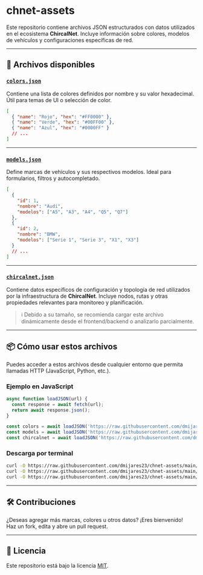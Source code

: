 # chnet-assets

Este repositorio contiene archivos JSON estructurados con datos utilizados en el ecosistema **ChircalNet**. Incluye información sobre colores, modelos de vehículos y configuraciones específicas de red.

---

## 📁 Archivos disponibles

### [`colors.json`](https://raw.githubusercontent.com/dmijares23/chnet-assets/main/colors.json)
Contiene una lista de colores definidos por nombre y su valor hexadecimal. Útil para temas de UI o selección de color.

```json
[
  { "name": "Rojo", "hex": "#FF0000" },
  { "name": "Verde", "hex": "#00FF00" },
  { "name": "Azul", "hex": "#0000FF" }
  // ...
]
```

---

### [`models.json`](https://raw.githubusercontent.com/dmijares23/chnet-assets/main/models.json)
Define marcas de vehículos y sus respectivos modelos. Ideal para formularios, filtros y autocompletado.

```json
[
  {
    "id": 1,
    "nombre": "Audi",
    "modelos": ["A5", "A3", "A4", "Q5", "Q7"]
  },
  {
    "id": 2,
    "nombre": "BMW",
    "modelos": ["Serie 1", "Serie 3", "X1", "X3"]
  }
  // ...
]
```

---

### [`chircalnet.json`](https://raw.githubusercontent.com/dmijares23/chnet-assets/main/chircalnet.json)
Contiene datos específicos de configuración y topología de red utilizados por la infraestructura de **ChircalNet**. Incluye nodos, rutas y otras propiedades relevantes para monitoreo y planificación.

> ℹ️ Debido a su tamaño, se recomienda cargar este archivo dinámicamente desde el frontend/backend o analizarlo parcialmente.

---

## 📦 Cómo usar estos archivos

Puedes acceder a estos archivos desde cualquier entorno que permita llamadas HTTP (JavaScript, Python, etc.).

### Ejemplo en JavaScript

```ts
async function loadJSON(url) {
  const response = await fetch(url);
  return await response.json();
}

const colors = await loadJSON('https://raw.githubusercontent.com/dmijares23/chnet-assets/main/colors.json');
const models = await loadJSON('https://raw.githubusercontent.com/dmijares23/chnet-assets/main/models.json');
const chircalnet = await loadJSON('https://raw.githubusercontent.com/dmijares23/chnet-assets/main/chircalnet.json');
```

### Descarga por terminal

```bash
curl -O https://raw.githubusercontent.com/dmijares23/chnet-assets/main/colors.json
curl -O https://raw.githubusercontent.com/dmijares23/chnet-assets/main/models.json
curl -O https://raw.githubusercontent.com/dmijares23/chnet-assets/main/chircalnet.json
```

---

## 🛠 Contribuciones

¿Deseas agregar más marcas, colores u otros datos? ¡Eres bienvenido!  
Haz un fork, edita y abre un pull request.

---

## 📄 Licencia

Este repositorio está bajo la licencia [MIT](LICENSE).
